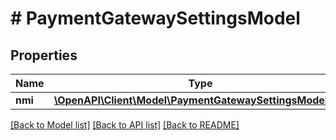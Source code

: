 # # PaymentGatewaySettingsModel

## Properties

Name | Type | Description | Notes
------------ | ------------- | ------------- | -------------
**nmi** | [**\OpenAPI\Client\Model\PaymentGatewaySettingsModelNmi**](PaymentGatewaySettingsModelNmi.md) |  | [optional]

[[Back to Model list]](../../README.md#models) [[Back to API list]](../../README.md#endpoints) [[Back to README]](../../README.md)

